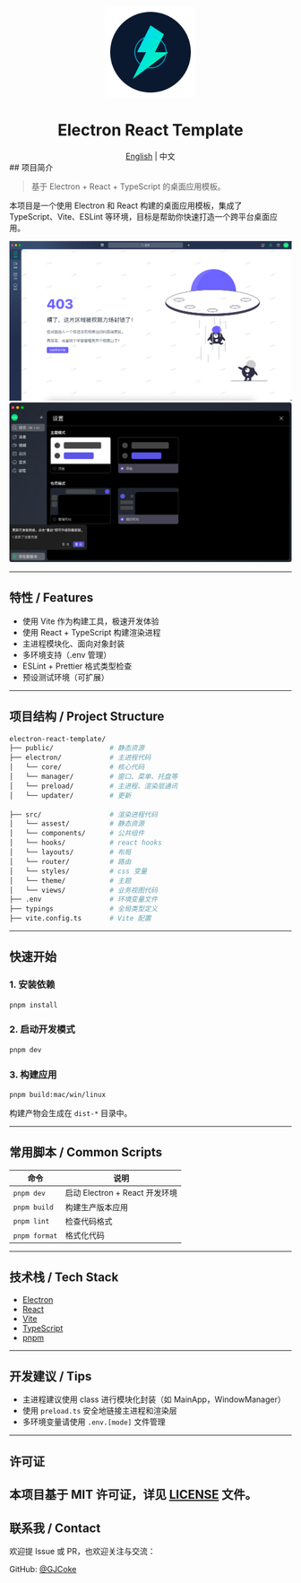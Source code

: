 <div align="center">
  <img src="./docs/images/logo.svg" width="160" alt="FastAPI">
  <h1>Electron React Template</h1>
  <span><a href="./README.md">English</a> | 中文</span>
</div>
## 项目简介

> 基于 Electron + React + TypeScript 的桌面应用模板。

本项目是一个使用 Electron 和 React 构建的桌面应用模板，集成了 TypeScript、Vite、ESLint 等环境，目标是帮助你快速打造一个跨平台桌面应用。

![img.png](docs/images/img.png)
![img.png](docs/images/dark.png)

---

## 特性 / Features

- 使用 Vite 作为构建工具，极速开发体验
- 使用 React + TypeScript 构建渲染进程
- 主进程模块化、面向对象封装
- 多环境支持（.env 管理）
- ESLint + Prettier 格式类型检查
- 预设测试环境（可扩展）

---

## 项目结构 / Project Structure

```bash
electron-react-template/
├── public/              # 静态资源
├── electron/            # 主进程代码
│   └── core/            # 核心代码
│   └── manager/         # 窗口、菜单、托盘等
│   └── preload/         # 主进程、渲染层通讯
│   └── updater/         # 更新

├── src/                 # 渲染进程代码
│   └── assest/          # 静态资源
│   └── components/      # 公共组件
│   └── hooks/           # react hooks
│   └── layouts/         # 布局
│   └── router/          # 路由
│   └── styles/          # css 变量
│   └── theme/           # 主题
│   └── views/           # 业务视图代码
├── .env                 # 环境变量文件
├── typings              # 全局类型定义
├── vite.config.ts       # Vite 配置
```

---

## 快速开始

### 1. 安装依赖

```bash
pnpm install
```

### 2. 启动开发模式

```bash
pnpm dev
```

### 3. 构建应用

```bash
pnpm build:mac/win/linux
```

构建产物会生成在 `dist-*` 目录中。

---

## 常用脚本 / Common Scripts

| 命令            | 说明                       |
|---------------|--------------------------|
| `pnpm dev`    | 启动 Electron + React 开发环境 |
| `pnpm build`  | 构建生产版本应用                 |
| `pnpm lint`   | 检查代码格式                   |
| `pnpm format` | 格式化代码                    |

---

## 技术栈 / Tech Stack

- [Electron](https://www.electronjs.org/)
- [React](https://react.dev/)
- [Vite](https://vitejs.dev/)
- [TypeScript](https://www.typescriptlang.org/)
- [pnpm](https://pnpm.io/)

---

## 开发建议 / Tips

- 主进程建议使用 class 进行模块化封装（如 MainApp，WindowManager）
- 使用 `preload.ts` 安全地链接主进程和渲染层
- 多环境变量请使用 `.env.[mode]` 文件管理

---

## 许可证

## 本项目基于 MIT 许可证，详见 [LICENSE](LICENSE) 文件。

## 联系我 / Contact

欢迎提 Issue 或 PR，也欢迎关注与交流：

GitHub: [@GJCoke](https://github.com/GJCoke)
